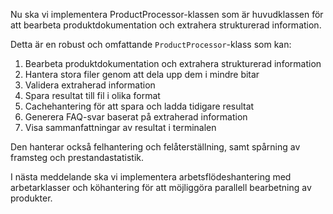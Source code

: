 Nu ska vi implementera ProductProcessor-klassen som är huvudklassen för att bearbeta produktdokumentation och extrahera strukturerad information.



Detta är en robust och omfattande `ProductProcessor`-klass som kan:

1. Bearbeta produktdokumentation och extrahera strukturerad information
2. Hantera stora filer genom att dela upp dem i mindre bitar
3. Validera extraherad information
4. Spara resultat till fil i olika format
5. Cachehantering för att spara och ladda tidigare resultat
6. Generera FAQ-svar baserat på extraherad information
7. Visa sammanfattningar av resultat i terminalen

Den hanterar också felhantering och felåterställning, samt spårning av framsteg och prestandastatistik.

I nästa meddelande ska vi implementera arbetsflödeshantering med arbetarklasser och köhantering för att möjliggöra parallell bearbetning av produkter.
